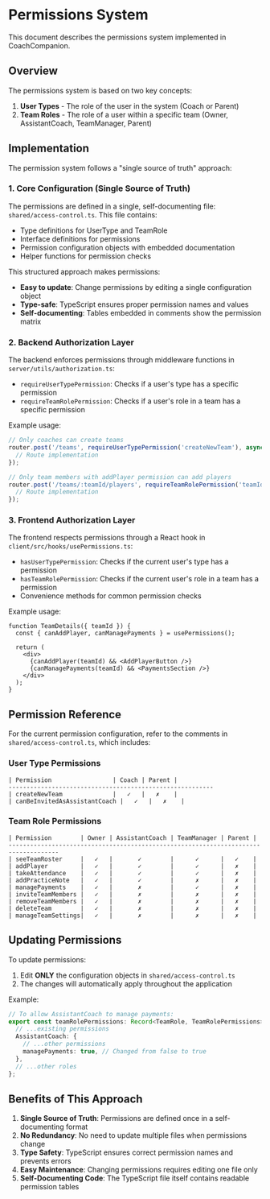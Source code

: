 # Permissions System

This document describes the permissions system implemented in CoachCompanion.

## Overview

The permissions system is based on two key concepts:
1. **User Types** - The role of the user in the system (Coach or Parent)
2. **Team Roles** - The role of a user within a specific team (Owner, AssistantCoach, TeamManager, Parent)

## Implementation

The permission system follows a "single source of truth" approach:

### 1. Core Configuration (Single Source of Truth)

The permissions are defined in a single, self-documenting file: `shared/access-control.ts`. This file contains:

- Type definitions for UserType and TeamRole
- Interface definitions for permissions
- Permission configuration objects with embedded documentation
- Helper functions for permission checks

This structured approach makes permissions:
- **Easy to update**: Change permissions by editing a single configuration object
- **Type-safe**: TypeScript ensures proper permission names and values
- **Self-documenting**: Tables embedded in comments show the permission matrix

### 2. Backend Authorization Layer

The backend enforces permissions through middleware functions in `server/utils/authorization.ts`:

- `requireUserTypePermission`: Checks if a user's type has a specific permission
- `requireTeamRolePermission`: Checks if a user's role in a team has a specific permission

Example usage:

```typescript
// Only coaches can create teams
router.post('/teams', requireUserTypePermission('createNewTeam'), async (req, res) => {
  // Route implementation
});

// Only team members with addPlayer permission can add players
router.post('/teams/:teamId/players', requireTeamRolePermission('teamId', 'addPlayer'), async (req, res) => {
  // Route implementation
});
```

### 3. Frontend Authorization Layer

The frontend respects permissions through a React hook in `client/src/hooks/usePermissions.ts`:

- `hasUserTypePermission`: Checks if the current user's type has a permission
- `hasTeamRolePermission`: Checks if the current user's role in a team has a permission
- Convenience methods for common permission checks

Example usage:

```tsx
function TeamDetails({ teamId }) {
  const { canAddPlayer, canManagePayments } = usePermissions();
  
  return (
    <div>
      {canAddPlayer(teamId) && <AddPlayerButton />}
      {canManagePayments(teamId) && <PaymentsSection />}
    </div>
  );
}
```

## Permission Reference

For the current permission configuration, refer to the comments in `shared/access-control.ts`, which includes:

### User Type Permissions

```
| Permission                 | Coach | Parent |
---------------------------------------------------------
| createNewTeam              |   ✓   |   ✗    |
| canBeInvitedAsAssistantCoach |   ✓   |   ✗    |
```

### Team Role Permissions

```
| Permission        | Owner | AssistantCoach | TeamManager | Parent |
------------------------------------------------------------------------------------
| seeTeamRoster     |   ✓   |       ✓        |      ✓      |   ✓    |
| addPlayer         |   ✓   |       ✓        |      ✓      |   ✗    |
| takeAttendance    |   ✓   |       ✓        |      ✓      |   ✗    |
| addPracticeNote   |   ✓   |       ✓        |      ✗      |   ✗    |
| managePayments    |   ✓   |       ✗        |      ✓      |   ✗    |
| inviteTeamMembers |   ✓   |       ✗        |      ✗      |   ✗    |
| removeTeamMembers |   ✓   |       ✗        |      ✗      |   ✗    |
| deleteTeam        |   ✓   |       ✗        |      ✗      |   ✗    |
| manageTeamSettings|   ✓   |       ✗        |      ✗      |   ✗    |
```

## Updating Permissions

To update permissions:

1. Edit **ONLY** the configuration objects in `shared/access-control.ts`
2. The changes will automatically apply throughout the application

Example:
```typescript
// To allow AssistantCoach to manage payments:
export const teamRolePermissions: Record<TeamRole, TeamRolePermissions> = {
  // ...existing permissions
  AssistantCoach: {
    // ...other permissions
    managePayments: true, // Changed from false to true
  },
  // ...other roles
};
```

## Benefits of This Approach

1. **Single Source of Truth**: Permissions are defined once in a self-documenting format
2. **No Redundancy**: No need to update multiple files when permissions change
3. **Type Safety**: TypeScript ensures correct permission names and prevents errors
4. **Easy Maintenance**: Changing permissions requires editing one file only
5. **Self-Documenting Code**: The TypeScript file itself contains readable permission tables